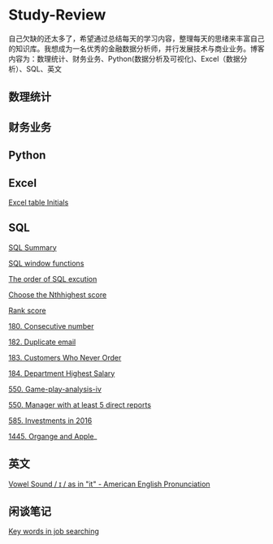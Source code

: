 # Study-Review
自己欠缺的还太多了，希望通过总结每天的学习内容，整理每天的思绪来丰富自己的知识库。我想成为一名优秀的金融数据分析师，并行发展技术与商业业务。博客内容为：数理统计、财务业务、Python(数据分析及可视化)、Excel（数据分析）、SQL、英文
## 数理统计
## 财务业务
## Python
## Excel
[Excel table Initials](https://github.com/QuXiangjie/Study-Review/issues/7#issue-2206544892)

## SQL
[SQL Summary](https://github.com/QuXiangjie/Study-Review/issues/1#issue-2190108775)

[SQL window functions](https://github.com/QuXiangjie/Study-Review/issues/15)

[The order of SQL excution](https://github.com/QuXiangjie/Study-Review/issues/3)

[Choose the Nthhighest score](https://github.com/QuXiangjie/Study-Review/issues/2#issue-2192501103)

[Rank score](https://github.com/QuXiangjie/Study-Review/issues/4)

[180. Consecutive number](https://github.com/QuXiangjie/Study-Review/issues/6)

[182. Duplicate email](https://github.com/QuXiangjie/Study-Review/issues/10)

[183. Customers Who Never Order](https://github.com/QuXiangjie/Study-Review/issues/9)

[184. Department Highest Salary](https://github.com/QuXiangjie/Study-Review/issues/8)

[550. Game-play-analysis-iv](https://github.com/QuXiangjie/Study-Review/issues/11)

[550. Manager with at least 5 direct reports](https://github.com/QuXiangjie/Study-Review/issues/12)

[585. Investments in 2016](https://github.com/QuXiangjie/Study-Review/issues/13)

[1445. Organge and Apple](https://github.com/QuXiangjie/Study-Review/issues/14)_
## 英文

[Vowel Sound / ɪ / as in "it" - American English Pronunciation](https://github.com/QuXiangjie/Study-Review/issues/16)

## 闲谈笔记
[Key words in job searching](https://github.com/QuXiangjie/Study-Review/issues/5)
